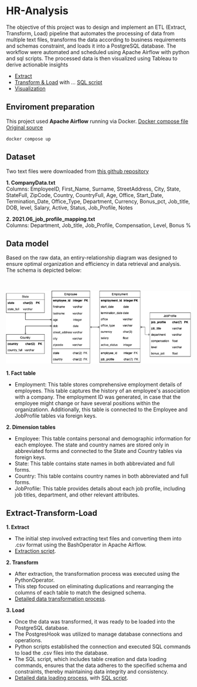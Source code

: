 # HR-Analysis

The objective of this project was to design and implement an ETL (Extract, Transform, Load) pipeline that automates the processing of data from multiple text files, transforms the data according to business requirements and schemas constraint, and loads it into a PostgreSQL database. The workflow were automated and scheduled using Apache Airflow with python and sql scripts. The processed data is then visualized using Tableau to derive actionable insights

- [Extract](dags/exteact.py)
- [Transform & Load](dags/transform_load.py) with ... [SQL script](dags/load_data.sql)
- [Visualization]()

## Enviroment preparation

This project used **Apache Airflow** running via Docker.
[Docker compose file](docker-compose.yaml)
[Original source](https://airflow.apache.org/docs/apache-airflow/2.9.1/docker-compose.yaml)

```
docker compose up
```

## Dataset
Two text files were downloaded from [this github repository](https://github.com/Koluit/The_Company_Data.git)

**1. CompanyData.txt**
<br> Columns: EmployeeID, First_Name, Surname, StreetAddress, City, State, StateFull, ZipCode, Country, CountryFull, Age, Office, Start_Date, Termination_Date, Office_Type, Department, Currency, Bonus_pct, Job_title, DOB, level, Salary, Active, Status, Job_Profile, Notes

**2. 2021.06_job_profile_mapping.txt**
<br> Columns: Department, Job_title, Job_Profile, Compensation, Level, Bonus %

## Data model
Based on the raw data, an entiry-relationship diagram was designed to ensure optimal organization and efficiency in data retrieval and analysis. The schema is depicted below:

<br><br> <img src="data_model.png" alt="Data_model"> <br>

**1. Fact table**
- Employment: This table stores comprehensive employment details of employees. This table captures the history of an employee's association with a company. The employment ID was generated, in case that the employee might change or have several positions within the organizationn. Additionally, this table is connected to the Employee and JobProfile tables via foreign keys.

**2. Dimension tables**
- Employee: This table contains personal and demographic information for each employee. The state and country names are stored only in abbreviated forms and connected to the State and Country tables via foreign keys.
- State: This table contains state names in both abbreviated and full forms.
- Country: This table contains country names in both abbreviated and full forms.
- JobProfile: This table provides details about each job profile, including job titles, department, and other relevant attributes.

## Extract-Transform-Load
**1. Extract**
- The initial step involved extracting text files and converting them into .csv format using the BashOperator in Apache Airflow.
- [Extraction script](dags/exteact.py).

**2. Transform**
- After extraction, the transformation process was executed using the PythonOperator.
- This step focused on eliminating duplications and rearranging the columns of each table to match the designed schema.
- [Detailed data transformation process](dags/transform_load.py).

**3. Load**
- Once the data was transformed, it was ready to be loaded into the PostgreSQL database.
- The PostgresHook was utilized to manage database connections and operations.
- Python scripts established the connection and executed SQL commands to load the .csv files into the database.
- The SQL script, which includes table creation and data loading commands, ensures that the data adheres to the specified schema and constraints, thereby maintaining data integrity and consistency.
- [Detailed data loading process](dags/transform_load.py), with [SQL script](dags/load_data.sql).


